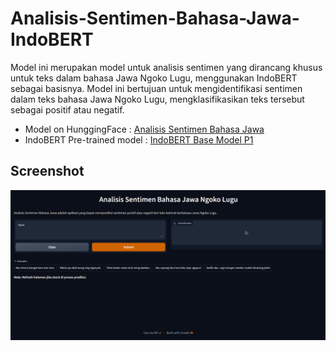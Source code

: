 # Analisis-Sentimen-Bahasa-Jawa-IndoBERT

Model ini merupakan model untuk analisis sentimen yang dirancang khusus untuk teks dalam bahasa Jawa Ngoko Lugu, menggunakan IndoBERT sebagai basisnya. Model ini bertujuan untuk mengidentifikasi sentimen dalam teks bahasa Jawa Ngoko Lugu, mengklasifikasikan teks tersebut sebagai positif atau negatif.

- Model on HunggingFace : [Analisis Sentimen Bahasa Jawa](https://huggingface.co/azizp128/jawa-sentiment-analysis-indobert)
- IndoBERT Pre-trained model : [IndoBERT Base Model P1](https://huggingface.co/indobenchmark/indobert-base-p1)

## Screenshot
![Web Page Screenshot](assets/screenshot.png)
